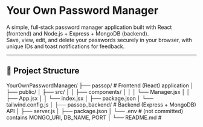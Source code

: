 # Your Own Password Manager

A simple, full‑stack password manager application built with React (frontend) and Node.js + Express + MongoDB (backend).  
Save, view, edit, and delete your passwords securely in your browser, with unique IDs and toast notifications for feedback.

---

## 📁 Project Structure

YourOwnPasswordManager/ ├── passop/ # Frontend (React) application │ ├── public/ │ ├── src/ │ │ ├── components/ │ │ │ └── Manager.jsx │ │ ├── App.jsx │ │ └── index.jsx │
├── package.json │ └── tailwind.config.js │ ├── passop_backend/ # Backend (Express + MongoDB) API │ ├── server.js │ ├── package.json │ └── .env # (not committed)
contains MONGO_URI, DB_NAME, PORT │ └── README.md #
